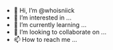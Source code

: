 - 👋 Hi, I’m @whoisniick
- 👀 I’m interested in ...
- 🌱 I’m currently learning ...
- 💞️ I’m looking to collaborate on ...
- 📫 How to reach me ...

<!---
whoisniick/whoisniick is a ✨ special ✨ repository because its `README.md` (this file) appears on your GitHub profile.
You can click the Preview link to take a look at your changes.
--->
